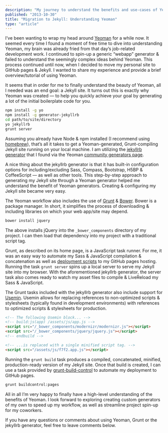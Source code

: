 ```yaml
---
description: "My journey to understand the benefits and use-cases of Yeoman."
published: "2013-10-30"
title: "Migration to Jekyll: Understanding Yeoman"
type: "article"
---
```


I&rsquo;ve been wanting to wrap my head around [Yeoman](http://yeoman.io/) for a while now. It seemed every time I found a moment of free time to dive into understanding Yeoman, my brain was already fried from that day&rsquo;s job-related development work. I continued to spin-up a generic &ldquo;webapp&rdquo; generator & failed to understand the seemingly complex ideas behind Yeoman. This process continued until now, when I decided to move my personal site to GitHub pages & Jekyll. I wanted to share my experience and provide a brief overview/tutorial of using Yeoman.

It seems that in order for me to finally understand the beauty of Yeoman, all I needed was an end goal: a Jekyll site. It turns out this is exactly why Yeoman was created — to help you quickly achieve your goal by generating a lot of the initial boilerplate code for you.

```bash
npm install -g yo
npm install -g generator-jekyllrb
cd path/to/site/directory
yo jekyllrb
grunt server
```

Assuming you already have Node & npm installed (I recommend using [homebrew](http://davidcalhoun.me/2013/12/16/developer-tools-homebrew/)), that&rsquo;s all it takes to get a Yeoman-generated, Grunt-compiling Jekyll site running on your local machine. I am utilizing the [jekyllrb generator](https://github.com/robwierzbowski/generator-jekyllrb) that I found via the Yeoman [community generators page](http://yeoman.io/community-generators.html).

A nice thing about the jekyllrb generator is that it has built-in configuration options for including/excluding Sass, Compass, Bootstrap, H5BP & CoffeeScript — as well as other tools. This step-by-step approach to generating my Jekyll site through a Yeoman generator helped me understand the benefit of Yeoman generators. Creating & configuring my Jekyll site became very easy.

The Yeoman workflow also includes the use of [Grunt](http://gruntjs.com/) & [Bower](http://bower.io/). Bower is a package manager. In short, it simplifies the process of downloading & including libraries on which your web app/site may depend.

```bash
bower install jquery
```

The above installs jQuery into the `_bower_components` directory of my project. I can then load that dependency into my project with a traditional script tag.

Grunt, as described on its home page, is a JavaScript task runner. For me, it was an easy way to automate my Sass & JavaScript compilation & concatenation as well as [deployment scripts](https://github.com/robwierzbowski/grunt-build-control) to my GitHub pages hosting. Running the task `grunt server` spins up a local server to serve my Jekyll site into my browser. With the aforementioned jekyllrb generator, the server task also comes ready to watch my asset files to compile & LiveReload my Sass & JavaScript.

The Grunt tasks included with the jekyllrb generator also include support for [Usemin](https://github.com/yeoman/grunt-usemin). Usemin allows for replacing references to non-optimized scripts & stylesheets (typically found in development environments) with references to optimized scripts & stylesheets for production.

```html
<!-- The following Usemin block... -->
<!-- build:js(app) /assets/js/app.js -->
<script src="/_bower_components/modernizr/modernizr.js"></script>
<script src="/_bower_components/jquery/jquery.js"></script>
<!-- endbuild -->

<!-- ...is replaced with a single minified script tag. -->
<script src="/assets/js/f7f2.app.js"></script>
```

Running the `grunt build` task produces a compiled, concatenated, minified, production-ready version of my Jekyll site. Once that build is created, I can use a task provided by [grunt-build-control](https://github.com/robwierzbowski/grunt-build-control) to automate my deployment to GitHub pages.

```bash
grunt buildcontrol:pages
```

All in all I&rsquo;m very happy to finally have a high-level understanding of the benefits of Yeoman. I look forward to exploring creating custom generators of my own to speed up my workflow, as well as streamline project spin-up for my coworkers.

If you have any questions or comments about using Yeoman, Grunt or the jekyllrb generator, feel free to leave comments below.
